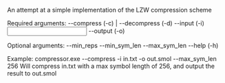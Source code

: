 An attempt at a simple implementation of the LZW compression scheme

Required arguments:
--compress (-c) | --decompress (-d)
--input (-i) <input file name>
--output (-o) <output file name>

Optional arguments:
--min_reps <minimum symbol replications>
--min_sym_len <minimum symbol length>
--max_sym_len <maximum symbol length>
--help (-h)

Example:
compressor.exe --compress -i in.txt -o out.smol --max_sym_len 256
Will compress in.txt with a max symbol length of 256, and output the result to out.smol